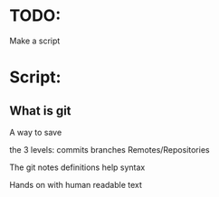 





# TODO:

Make a script





# Script:

## What is git
A way to save

the 3 levels:
commits
branches
Remotes/Repositories

The git notes
definitions
help syntax

Hands on with human readable text



